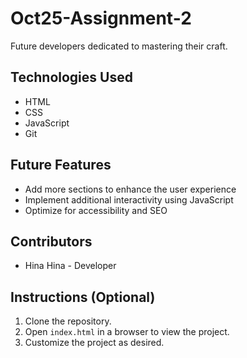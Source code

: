 # Oct25-Assignment-2
Future developers dedicated to mastering their craft.
## Technologies Used
- HTML
- CSS
- JavaScript
- Git
## Future Features
- Add more sections to enhance the user experience
- Implement additional interactivity using JavaScript
- Optimize for accessibility and SEO

## Contributors
- Hina Hina - Developer

## Instructions (Optional)
1. Clone the repository.
2. Open `index.html` in a browser to view the project.
3. Customize the project as desired.
